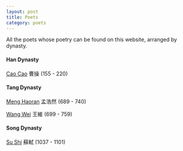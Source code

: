 ```yaml
---
layout: post
title: Poets
category: poets
---
```

All the poets whose poetry can be found on this website, arranged by dynasty.

#### Han Dynasty
[Cao Cao](/poets/cao-cao.html) 曹操 (155 - 220)
#### Tang Dynasty
[Meng Haoran](/poets/meng-haoran.html) 孟浩然 (689 - 740)

[Wang Wei](/poets/wang-wei.html) 王維 (699 - 759)
#### Song Dynasty
[Su Shi](/poets/su-shi.html) 蘇軾 (1037 - 1101)
